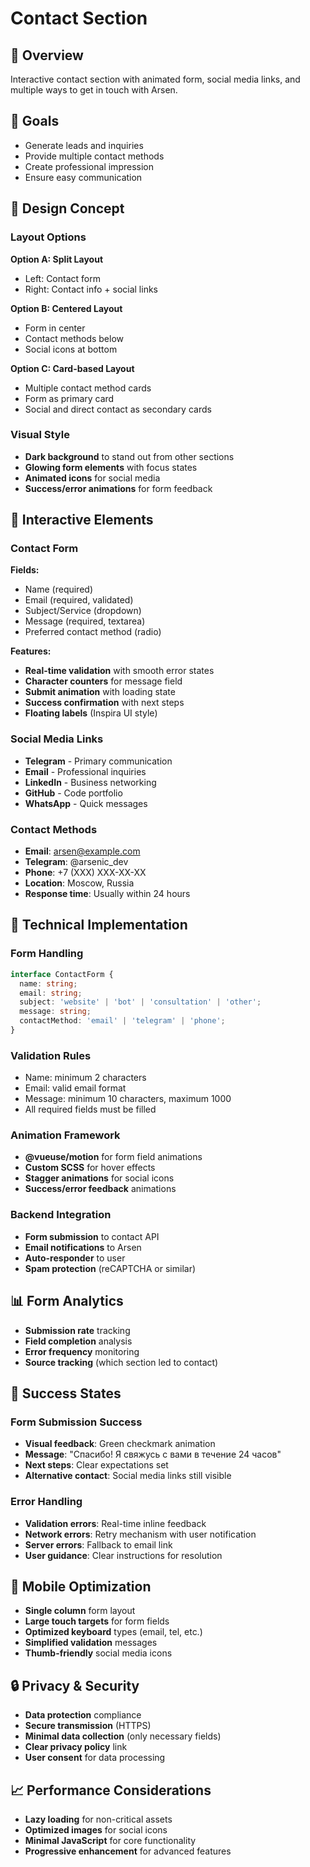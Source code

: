# Contact Section

## 📖 Overview
Interactive contact section with animated form, social media links, and multiple ways to get in touch with Arsen.

## 🎯 Goals
- Generate leads and inquiries
- Provide multiple contact methods
- Create professional impression
- Ensure easy communication

## 📱 Design Concept

### Layout Options
**Option A: Split Layout**
- Left: Contact form
- Right: Contact info + social links

**Option B: Centered Layout**
- Form in center
- Contact methods below
- Social icons at bottom

**Option C: Card-based Layout**
- Multiple contact method cards
- Form as primary card
- Social and direct contact as secondary cards

### Visual Style
- **Dark background** to stand out from other sections
- **Glowing form elements** with focus states
- **Animated icons** for social media
- **Success/error animations** for form feedback

## 🎨 Interactive Elements

### Contact Form
**Fields:**
- Name (required)
- Email (required, validated)
- Subject/Service (dropdown)
- Message (required, textarea)
- Preferred contact method (radio)

**Features:**
- **Real-time validation** with smooth error states
- **Character counters** for message field
- **Submit animation** with loading state
- **Success confirmation** with next steps
- **Floating labels** (Inspira UI style)

### Social Media Links
- **Telegram** - Primary communication
- **Email** - Professional inquiries
- **LinkedIn** - Business networking
- **GitHub** - Code portfolio
- **WhatsApp** - Quick messages

### Contact Methods
- **Email**: arsen@example.com
- **Telegram**: @arsenic_dev
- **Phone**: +7 (XXX) XXX-XX-XX
- **Location**: Moscow, Russia
- **Response time**: Usually within 24 hours

## 🔧 Technical Implementation

### Form Handling
```typescript
interface ContactForm {
  name: string;
  email: string;
  subject: 'website' | 'bot' | 'consultation' | 'other';
  message: string;
  contactMethod: 'email' | 'telegram' | 'phone';
}
```

### Validation Rules
- Name: minimum 2 characters
- Email: valid email format
- Message: minimum 10 characters, maximum 1000
- All required fields must be filled

### Animation Framework
- **@vueuse/motion** for form field animations
- **Custom SCSS** for hover effects
- **Stagger animations** for social icons
- **Success/error feedback** animations

### Backend Integration
- **Form submission** to contact API
- **Email notifications** to Arsen
- **Auto-responder** to user
- **Spam protection** (reCAPTCHA or similar)

## 📊 Form Analytics
- **Submission rate** tracking
- **Field completion** analysis
- **Error frequency** monitoring
- **Source tracking** (which section led to contact)

## 🎯 Success States

### Form Submission Success
- **Visual feedback**: Green checkmark animation
- **Message**: "Спасибо! Я свяжусь с вами в течение 24 часов"
- **Next steps**: Clear expectations set
- **Alternative contact**: Social media links still visible

### Error Handling
- **Validation errors**: Real-time inline feedback
- **Network errors**: Retry mechanism with user notification
- **Server errors**: Fallback to email link
- **User guidance**: Clear instructions for resolution

## 📱 Mobile Optimization
- **Single column** form layout
- **Large touch targets** for form fields
- **Optimized keyboard** types (email, tel, etc.)
- **Simplified validation** messages
- **Thumb-friendly** social media icons

## 🔒 Privacy & Security
- **Data protection** compliance
- **Secure transmission** (HTTPS)
- **Minimal data collection** (only necessary fields)
- **Clear privacy policy** link
- **User consent** for data processing

## 📈 Performance Considerations
- **Lazy loading** for non-critical assets
- **Optimized images** for social icons
- **Minimal JavaScript** for core functionality
- **Progressive enhancement** for advanced features
